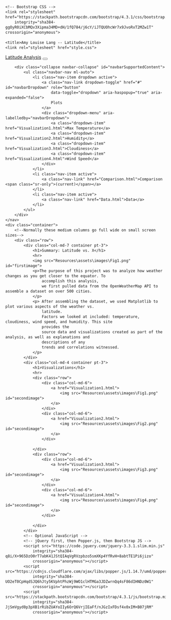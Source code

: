 <!doctype html>
<html lang="en">

<head>
    <!-- Required meta tags -->
    <meta charset="utf-8">
    <meta name="viewport" content="width=device-width, initial-scale=1, shrink-to-fit=no">

    <!-- Bootstrap CSS -->
    <link rel="stylesheet" href="https://stackpath.bootstrapcdn.com/bootstrap/4.3.1/css/bootstrap.min.css"
        integrity="sha384-ggOyR0iXCbMQv3Xipma34MD+dH/1fQ784/j6cY/iJTQUOhcWr7x9JvoRxT2MZw1T" crossorigin="anonymous">

    <title>Amy Louise Lang -- Latitude</title>
    <link rel="stylesheet" href="style.css">
</head>
<!--Navbar-->

<body>
    <nav class="navbar navbar-expand-lg navbar-dark bg-dark">
        <a class="navbar-brand" href="index.html">Latitude Analysis</a>
        <button class="navbar-toggler" type="button" data-toggle="collapse" data-target="#navbarSupportedContent"
            aria-controls="navbarSupportedContent" aria-expanded="false" aria-label="Toggle navigation">
            <span class="navbar-toggler-icon"></span>
        </button>

        <div class="collapse navbar-collapse" id="navbarSupportedContent">
            <ul class="navbar-nav ml-auto">
                <li class="nav-item dropdown active">
                    <a class="nav-link dropdown-toggle" href="#" id="navbarDropdown" role="button"
                        data-toggle="dropdown" aria-haspopup="true" aria-expanded="false">
                        Plots
                    </a>
                    <div class="dropdown-menu" aria-labelledby="navbarDropdown">
                        <a class="dropdown-item" href="Visualization1.html">Max Temperature</a>
                        <a class="dropdown-item" href="Visualization2.html">Humidity</a>
                        <a class="dropdown-item" href="Visualization3.html">Cloudiness</a>
                        <a class="dropdown-item" href="Visualization4.html">Wind Speed</a>
                    </div>
                </li>
                <li class="nav-item active">
                    <a class="nav-link" href="Comparison.html">Comparison <span class="sr-only">(current)</span></a>
                </li>
                <li class="nav-item active">
                    <a class="nav-link" href="Data.html">Data</a>
                </li>
            </ul>
        </div>
    </nav>
    <div class="container">
        <!--Normally these medium columns go full wide on small screen sizes-->
        <div class="row">
            <div class="col-md-7 container pt-3">
                <h1>Summary: Latitude vs. X</h1>
                <hr>
                <img src="Resources\assets\images\Fig1.png" id="firstimage">
                <p>The purpose of this project was to analyze how weather changes as you get closer to the equator. To
                    accomplish this analysis,
                    we first pulled data from the OpenWeatherMap API to assemble a dataset on over 500 cities.
                </p>
                <p> After assembling the dataset, we used Matplotlib to plot various aspects of the weather vs.
                    latitude.
                    Factors we looked at included: temperature, cloudiness, wind speed, and humidity. This site
                    provides the
                    source data and visualizations created as part of the analysis, as well as explanations and
                    descriptions of any
                    trends and correlations witnessed.
                </p>
            </div>
            <div class="col-md-4 container pt-3">
                <h1>Visualizations</h1>
                <hr>
                <div class="row">
                    <div class="col-md-6">
                        <a href="Visualization1.html">
                            <img src="Resources\assets\images\Fig1.png" id="secondimage">
                        </a>
                    </div>
                    <div class="col-md-6">
                        <a href="Visualization2.html">
                            <img src="Resources\assets\images\Fig2.png" id="secondimage">
                        </a>
                    </div>

                </div>
                <div class="row">
                    <div class="col-md-6">
                        <a href="Visualization3.html">
                            <img src="Resources\assets\images\Fig3.png" id="secondimage">
                        </a>
                    </div>
                    <div class="col-md-6">
                        <a href="Visualization4.html">
                            <img src="Resources\assets\images\Fig4.png" id="secondimage">
                        </a>
                    </div>

                </div>
            </div>
            <!-- Optional JavaScript -->
            <!-- jQuery first, then Popper.js, then Bootstrap JS -->
            <script src="https://code.jquery.com/jquery-3.3.1.slim.min.js"
                integrity="sha384-q8i/X+965DzO0rT7abK41JStQIAqVgRVzpbzo5smXKp4YfRvH+8abtTE1Pi6jizo"
                crossorigin="anonymous"></script>
            <script src="https://cdnjs.cloudflare.com/ajax/libs/popper.js/1.14.7/umd/popper.min.js"
                integrity="sha384-UO2eT0CpHqdSJQ6hJty5KVphtPhzWj9WO1clHTMGa3JDZwrnQq4sF86dIHNDz0W1"
                crossorigin="anonymous"></script>
            <script src="https://stackpath.bootstrapcdn.com/bootstrap/4.3.1/js/bootstrap.min.js"
                integrity="sha384-JjSmVgyd0p3pXB1rRibZUAYoIIy6OrQ6VrjIEaFf/nJGzIxFDsf4x0xIM+B07jRM"
                crossorigin="anonymous"></script>
</body>

</html>
